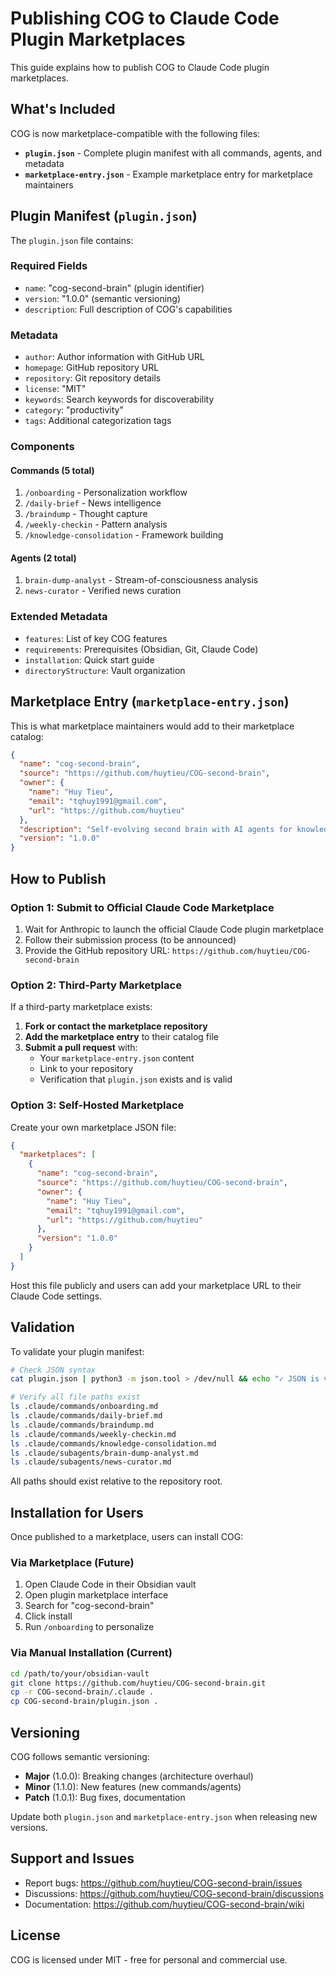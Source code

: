 # Publishing COG to Claude Code Plugin Marketplaces

This guide explains how to publish COG to Claude Code plugin marketplaces.

## What's Included

COG is now marketplace-compatible with the following files:

- **`plugin.json`** - Complete plugin manifest with all commands, agents, and metadata
- **`marketplace-entry.json`** - Example marketplace entry for marketplace maintainers

## Plugin Manifest (`plugin.json`)

The `plugin.json` file contains:

### Required Fields
- `name`: "cog-second-brain" (plugin identifier)
- `version`: "1.0.0" (semantic versioning)
- `description`: Full description of COG's capabilities

### Metadata
- `author`: Author information with GitHub URL
- `homepage`: GitHub repository URL
- `repository`: Git repository details
- `license`: "MIT"
- `keywords`: Search keywords for discoverability
- `category`: "productivity"
- `tags`: Additional categorization tags

### Components

#### Commands (5 total)
1. `/onboarding` - Personalization workflow
2. `/daily-brief` - News intelligence
3. `/braindump` - Thought capture
4. `/weekly-checkin` - Pattern analysis
5. `/knowledge-consolidation` - Framework building

#### Agents (2 total)
1. `brain-dump-analyst` - Stream-of-consciousness analysis
2. `news-curator` - Verified news curation

### Extended Metadata
- `features`: List of key COG features
- `requirements`: Prerequisites (Obsidian, Git, Claude Code)
- `installation`: Quick start guide
- `directoryStructure`: Vault organization

## Marketplace Entry (`marketplace-entry.json`)

This is what marketplace maintainers would add to their marketplace catalog:

```json
{
  "name": "cog-second-brain",
  "source": "https://github.com/huytieu/COG-second-brain",
  "owner": {
    "name": "Huy Tieu",
    "email": "tqhuy1991@gmail.com",
    "url": "https://github.com/huytieu"
  },
  "description": "Self-evolving second brain with AI agents for knowledge management",
  "version": "1.0.0"
}
```

## How to Publish

### Option 1: Submit to Official Claude Code Marketplace

1. Wait for Anthropic to launch the official Claude Code plugin marketplace
2. Follow their submission process (to be announced)
3. Provide the GitHub repository URL: `https://github.com/huytieu/COG-second-brain`

### Option 2: Third-Party Marketplace

If a third-party marketplace exists:

1. **Fork or contact the marketplace repository**
2. **Add the marketplace entry** to their catalog file
3. **Submit a pull request** with:
   - Your `marketplace-entry.json` content
   - Link to your repository
   - Verification that `plugin.json` exists and is valid

### Option 3: Self-Hosted Marketplace

Create your own marketplace JSON file:

```json
{
  "marketplaces": [
    {
      "name": "cog-second-brain",
      "source": "https://github.com/huytieu/COG-second-brain",
      "owner": {
        "name": "Huy Tieu",
        "email": "tqhuy1991@gmail.com",
        "url": "https://github.com/huytieu"
      },
      "version": "1.0.0"
    }
  ]
}
```

Host this file publicly and users can add your marketplace URL to their Claude Code settings.

## Validation

To validate your plugin manifest:

```bash
# Check JSON syntax
cat plugin.json | python3 -m json.tool > /dev/null && echo "✓ JSON is valid"

# Verify all file paths exist
ls .claude/commands/onboarding.md
ls .claude/commands/daily-brief.md
ls .claude/commands/braindump.md
ls .claude/commands/weekly-checkin.md
ls .claude/commands/knowledge-consolidation.md
ls .claude/subagents/brain-dump-analyst.md
ls .claude/subagents/news-curator.md
```

All paths should exist relative to the repository root.

## Installation for Users

Once published to a marketplace, users can install COG:

### Via Marketplace (Future)
1. Open Claude Code in their Obsidian vault
2. Open plugin marketplace interface
3. Search for "cog-second-brain"
4. Click install
5. Run `/onboarding` to personalize

### Via Manual Installation (Current)
```bash
cd /path/to/your/obsidian-vault
git clone https://github.com/huytieu/COG-second-brain.git
cp -r COG-second-brain/.claude .
cp COG-second-brain/plugin.json .
```

## Versioning

COG follows semantic versioning:

- **Major** (1.0.0): Breaking changes (architecture overhaul)
- **Minor** (1.1.0): New features (new commands/agents)
- **Patch** (1.0.1): Bug fixes, documentation

Update both `plugin.json` and `marketplace-entry.json` when releasing new versions.

## Support and Issues

- Report bugs: https://github.com/huytieu/COG-second-brain/issues
- Discussions: https://github.com/huytieu/COG-second-brain/discussions
- Documentation: https://github.com/huytieu/COG-second-brain/wiki

## License

COG is licensed under MIT - free for personal and commercial use.
